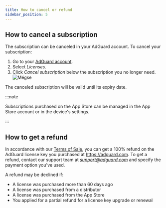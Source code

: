 ```yaml
---
title: How to cancel or refund
sidebar_position: 5
---
```


## How to cancel a subscription

The subscription can be canceled in your AdGuard account. To cancel your subscription:

 1. Go to your [AdGuard account](https://my.adguard.com/).
 1. Select *Licenses*.
 1. Click *Cancel subscription* below the subscription you no longer need. ![Mégse](https://cdn.adtidy.org/content/kb/ad_blocker/general/newaccount-cancel-sub.png)

 The canceled subscription will be valid until its expiry date.

:::note

Subscriptions purchased on the App Store can be managed in the App Store account or in the device's settings.

:::

## How to get a refund

In accordance with our [Terms of Sale](https://adguard.com/terms-of-sale.html), you can get a 100% refund on the AdGuard license key you purchased at https://adguard.com. To get a refund, contact our support team at *support@adguard.com* and specify the payment option you've used.

A refund may be declined if:

- A license was purchased more than 60 days ago
- A license was purchased from a distributor
- A license was purchased from the App Store
- You applied for a partial refund for a license key upgrade or renewal
